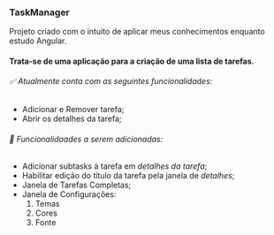 
### TaskManager

Projeto criado com o intuito de aplicar meus conhecimentos enquanto estudo Angular.

#### Trata-se de uma aplicação para a criação de uma lista de tarefas.
###### ✅ Atualmente conta com as seguintes funcionalidades:
  - Adicionar e Remover tarefa;
  - Abrir os detalhes da tarefa;


###### 🚀 Funcionalidaades a serem adicionadas:
  - Adicionar subtasks à tarefa em *detalhes da tarefa*;
  - Habilitar edição do título da tarefa pela janela de *detalhes*;
  - Janela de Tarefas Completas;
  - Janela de Configurações:
    1. Temas
    2. Cores
    3. Fonte

